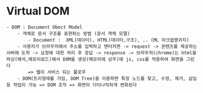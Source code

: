 # Virtual DOM
    - DOM : Document Obect Model
        - 객체로 문서 구조를 표현하는 방법 (문서 객체 모델)
            - Document :  XML(데이터), HTML(데이터,구조), .. (ML 마크업랭귀지)
        - 사용자가 브라우저에서 주소를 입력하고 엔터치면 -> request -> 콘텐츠를 제공하는 서버에 도착 -> 요청에 대한 처리 후 응답 -> response -> 브라우저(chrome)는 html을 파싱(해석,메모리로드)해서 DOM을 생성(메모리에 상주)에 js, css를 적용하여 화면을 그린다
            => 웹이 서비스 되는 플로우
        - DOM(트리형태를 가짐, DOM Tree)을 이용하면 특정 노드를 찾고, 수정, 제거, 삽입등 작업이 가능 => DOM 조작 => 화면이 다이나믹하게 변화된다
